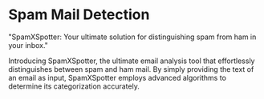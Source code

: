 # Spam Mail Detection
 
"SpamXSpotter: Your ultimate solution for distinguishing spam from ham in your inbox."

Introducing SpamXSpotter, the ultimate email analysis tool that effortlessly distinguishes between spam and ham mail. By simply providing the text of an email as input, SpamXSpotter employs advanced algorithms to determine its categorization accurately. 
